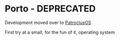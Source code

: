 # Porto - DEPRECATED
Development moved over to [PatroclusOS](https://github.com/diogobgomes/PatroclusOS)

First try at a small, for the fun of it, operating system
